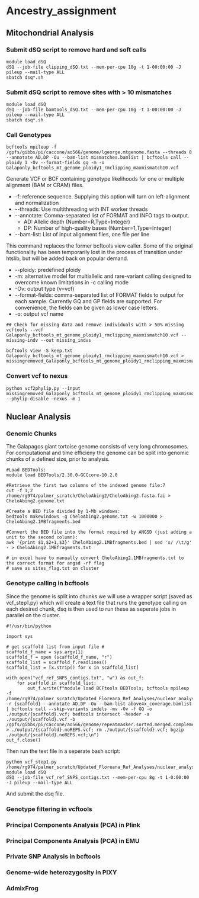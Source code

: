 # Ancestry_assignment

## Mitochondrial Analysis 

### Submit dSQ script to remove hard and soft calls
```
module load dSQ
dSQ --job-file clipping_dSQ.txt --mem-per-cpu 10g -t 1-00:00:00 -J pileup --mail-type ALL
sbatch dsq*.sh
```
### Submit dSQ script to remove sites with > 10 mismatches 
```
module load dSQ
dSQ --job-file bamtools_dSQ.txt --mem-per-cpu 10g -t 1-00:00:00 -J pileup --mail-type ALL
sbatch dsq*.sh
```
### Call Genotypes 
```
bcftools mpileup -f /gpfs/gibbs/pi/caccone/ao566/genome/lgeorge.mtgenome.fasta --threads 8 --annotate AD,DP -Ou --bam-list mismatches.bamlist | bcftools call --ploidy 1 -Ov --format-fields gq -m -o Galaponly_bcftools_mt_genome_ploidy1_rmclipping_maxmismatch10.vcf
```
Generate VCF or BCF containing genotype likelihoods for one or multiple alignment (BAM or CRAM) files.
* -f: reference sequence. Supplying this option will turn on left-alignment and normalization
* --threads: Use multithreading with INT worker threads
* --annotate: Comma-separated list of FORMAT and INFO tags to output.
  * AD: Allelic depth (Number=R,Type=Integer)
  * DP: Number of high-quality bases (Number=1,Type=Integer)
* --bam-list: List of input alignment files, one file per line

This command replaces the former bcftools view caller. Some of the original functionality has been temporarily lost in the process of transition under htslib, but will be added back on popular demand. 
* --ploidy: predefined ploidy
*  -m: alternative model for multiallelic and rare-variant calling designed to overcome known limitations in -c calling mode
*   -Ov: output type (v=vcf)
*   --format-fields: comma-separated list of FORMAT fields to output for each sample. Currently GQ and GP fields are supported. For convenience, the fields can be given as lower case letters.
*   -o: output vcf name 
```
## Check for missing data and remove individuals with > 50% missing
vcftools --vcf Galaponly_bcftools_mt_genome_ploidy1_rmclipping_maxmismatch10.vcf --missing-indv --out missing_indvs

bcftools view -S keep.txt Galaponly_bcftools_mt_genome_ploidy1_rmclipping_maxmismatch10.vcf > missingremoved_Galaponly_bcftools_mt_genome_ploidy1_rmclipping_maxmismatch10_Jan25check.vcf
```

### Convert vcf to nexus 
```
python vcf2phylip.py --input missingremoved_Galaponly_bcftools_mt_genome_ploidy1_rmclipping_maxmismatch10.vcf --phylip-disable –nexus -m 1
```

## Nuclear Analysis
### Genomic Chunks 
The Galapagos giant tortoise genome consists of very long chromosomes. For computational and time efficieny the genome can be split into genomic chunks of a defined size, prior to analysis. 
```
#Load BEDTools:
module load BEDTools/2.30.0-GCCcore-10.2.0

#Retrieve the first two columns of the indexed genome file:7
cut -f 1,2 /home/rg974/palmer_scratch/CheloAbing2/CheloAbing2.fasta.fai > CheloAbing2.genome.txt

#Create a BED file divided by 1-Mb windows:
bedtools makewindows -g CheloAbing2.genome.txt -w 1000000 > CheloAbing2.1MBfragments.bed

#Convert the BED file into the format required by ANGSD (just adding a unit to the second column):
awk '{print $1,$2+1,$3}' CheloAbing2.1MBfragments.bed | sed 's/ /\t/g' - > CheloAbing2.1MBfragments.txt

# in excel have to manually convert CheloAbing2.1MBfragments.txt to the correct format for angsd -rf flag
# save as sites_flag.txt on cluster
```
### Genotype calling in bcftools  
Since the genome is split into chunks we will use a wrapper script (saved as vcf_step1.py) which will create a text file that runs the genotype calling on each desired chunk, dsq is then used to run these as seperate jobs in parallel on the cluster. 
```
#!/usr/bin/python

import sys 

# get scaffold list from input file #
scaffold_f_name = sys.argv[1]
scaffold_f = open (scaffold_f_name, "r")
scaffold_list = scaffold_f.readlines()
scaffold_list = [x.strip() for x in scaffold_list]

with open("vcf_ref_SNPS_contigs.txt", "w") as out_f:
	for scaffold in scaffold_list:
		out_f.write(f"module load BCFtools BEDTools; bcftools mpileup -f /home/rg974/palmer_scratch/Updated_Floreana_Ref_Analyses/nuclear_analyses/Genome_fragments/CheloAbing2.fasta -r {scaffold} --annotate AD,DP -Ou --bam-list above4x_coverage.bamlist | bcftools call --skip-variants indels -mv -Ov -f GQ -o ./output/{scaffold}.vcf; bedtools intersect -header -a ./output/{scaffold}.vcf -b /gpfs/gibbs/pi/caccone/ao566/genome/repeatmasker.sorted.merged.complement.bed > ./output/{scaffold}.noREPS.vcf; rm ./output/{scaffold}.vcf; bgzip ./output/{scaffold}.noREPS.vcf;\n")
out_f.close()
```
Then run the text file in a seperate bash script: 
```
python vcf_step1.py /home/rg974/palmer_scratch/Updated_Floreana_Ref_Analyses/nuclear_analyses/Genome_fragments/sites_1millionbp.txt
module load dSQ
dSQ --job-file vcf_ref_SNPS_contigs.txt --mem-per-cpu 8g -t 1-0:00:00 -J pileup --mail-type ALL
```
And submit the dsq file. 

### Genotype filtering in vcftools

### Principal Components Analysis (PCA) in Plink 

### Principal Components Analysis (PCA) in EMU

### Private SNP Analysis in bcftools 

### Genome-wide heterozygosity in PIXY

### AdmixFrog

